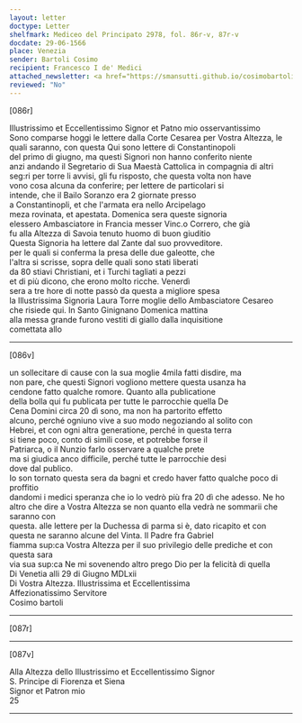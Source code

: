 ```yaml
---
layout: letter
doctype: Letter
shelfmark: Mediceo del Principato 2978, fol. 86r-v, 87r-v
docdate: 29-06-1566
place: Venezia
sender: Bartoli Cosimo
recipient: Francesco I de' Medici
attached_newsletter: <a href="https://smansutti.github.io/cosimobartoli/texts/3079_179/">3079_179</a>
reviewed: "No"
---
```


[086r]  
  
  
Illustrissimo et Eccellentissimo Signor et Patno mio osservantissimo  
Sono comparse hoggi le lettere dalla Corte Cesarea per Vostra Altezza, le  
quali saranno, con questa Qui sono lettere di Constantinopoli  
del primo di giugno, ma questi Signori non hanno conferito niente  
anzi andando il Segretario di Sua Maestà Cattolica in compagnia di altri  
seg:ri per torre li avvisi, gli fu risposto, che questa volta non have  
vono cosa alcuna da conferire; per lettere de particolari si  
intende, che il Bailo Soranzo era 2 giornate presso  
a Constantinopli, et che l'armata era nello Arcipelago  
meza rovinata, et apestata. Domenica sera queste signoria  
elessero Ambasciatore in Francia messer Vinc.o Correro, che già  
fu alla Altezza di Savoia tenuto huomo di buon giuditio  
Questa Signoria ha lettere dal Zante dal suo provveditore.  
per le quali si conferma la presa delle due galeotte, che  
l'altra si scrisse, sopra delle quali sono stati liberati  
da 80 stiavi Christiani, et i Turchi tagliati a pezzi  
et di più dicono, che erono molto ricche. Venerdì  
sera a tre hore di notte passò da questa a migliore spesa  
la Illustrissima Signoria Laura Torre moglie dello Ambasciatore Cesareo  
che risiede qui. In Santo Ginignano Domenica mattina  
alla messa grande furono vestiti di giallo dalla inquisitione  
comettata allo  
  
---  

[086v]  
  
  
un sollecitare di cause con la sua moglie 4mila fatti disdire, ma  
non pare, che questi Signori vogliono mettere questa usanza ha  
cendone fatto qualche romore. Quanto alla publicatione  
della bolla qui fu publicata per tutte le parrocchie quella De  
Cena Domini circa 20 dì sono, ma non ha partorito effetto  
alcuno, perché ogniuno vive a suo modo negoziando al solito con  
Hebrei, et con ogni altra generatione, perché in questa terra  
si tiene poco, conto di simili cose, et potrebbe forse il  
Patriarca, o il Nunzio farlo osservare a qualche prete  
ma si giudica anco difficile, perché tutte le parrocchie desi  
dove dal publico.  
Io son tornato questa sera da bagni et credo haver fatto qualche poco di proffitio  
dandomi i medici speranza che io lo vedrò più fra 20 dì che adesso. Ne ho  
altro che dire a Vostra Altezza se non quanto ella vedrà ne sommarii che saranno con  
questa. alle lettere per la Duchessa di parma si è, dato ricapito et con  
questa ne saranno alcune del Vinta. Il Padre fra Gabriel  
fiamma sup:ca Vostra Altezza per il suo privilegio delle prediche et con questa sara  
via sua sup:ca Ne mi sovenendo altro prego Dio per la felicità di quella  
Di Venetia alli 29 di Giugno MDLxii  
Di Vostra Altezza. Illustrissima et Eccellentissima  
Affezionatissimo Servitore  
Cosimo bartoli  
  
---  

[087r]  
  
  
  
---  

[087v]  
  
  
Alla Altezza dello Illustrissimo et Eccellentissimo Signor  
S. Principe di Fiorenza et Siena  
Signor et Patron mio  
25  
  
---  

